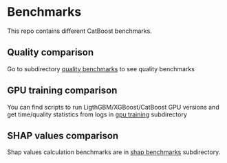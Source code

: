# Benchmarks

This repo contains different CatBoost benchmarks.

## Quality comparison
Go to subdirectory [quality benchmarks](https://github.com/catboost/benchmarks/blob/master/quality_benchmarks/) to see quality benchmarks

## GPU training comparison

You can find scripts to run LigthGBM/XGBoost/CatBoost GPU versions and get time/quality statistics from logs in [gpu training](https://github.com/catboost/benchmarks/blob/master/gpu_training/) subdirectory

## SHAP values comparison
 
Shap values calculation benchmarks are in [shap benchmarks](./shap_benchmarks/) subdirectory.